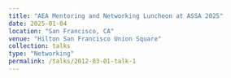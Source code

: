 ```yaml
---
title: "AEA Mentoring and Networking Luncheon at ASSA 2025"
date: 2025-01-04
location: "San Francisco, CA"
venue: "Hilton San Francisco Union Square"
collection: talks
type: "Networking"
permalink: /talks/2012-03-01-talk-1
---
```



